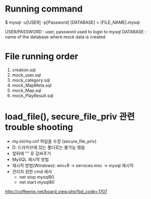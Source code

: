 # Running command
$ mysql -u[USER] -p[Password] [DATABASE] < [FILE\_NAME].mysql

USER/PASSWORD : user, password used to login to mysql
DATABASE      : name of the database where mock data is created

# File running order
1. creation.sql
2. mock\_user.sql
3. mock\_category.sql
4. mock\_MapMeta.sql
5. mock\_Map.sql
6. mock\_PlayResult.sql

# load_file(), secure_file_priv 관련 trouble shooting
 * my.ini/my.cnf 파일을 수정 (secure_file_priv)
 * D: 드라이브에 있는 폴더로는 불가능 했음
 * 앞뒤에 "" 로 감싸주기
 * MySQL 재시작 방법
  * 재시작 방법(Windows): win+R -> services.msc -> mysql 재시작
  * 관리자 권한 cmd 에서
    * net stop mysql80
    * net start mysql80

http://coffeenix.net/board_view.php?bd_code=1707
